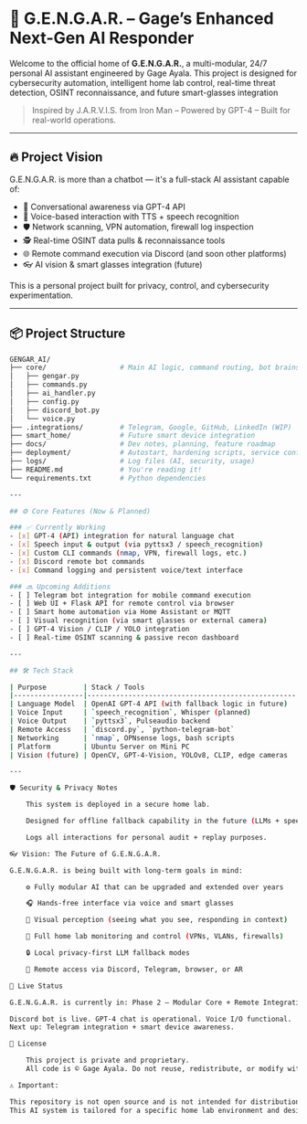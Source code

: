 # 🤖 G.E.N.G.A.R. – Gage’s Enhanced Next-Gen AI Responder

Welcome to the official home of **G.E.N.G.A.R.**, a multi-modular, 24/7 personal AI assistant engineered by Gage Ayala. This project is designed for cybersecurity automation, intelligent home lab control, real-time threat detection, OSINT reconnaissance, and future smart-glasses integration

> Inspired by J.A.R.V.I.S. from Iron Man – Powered by GPT-4 – Built for real-world operations.

---

## 🔥 Project Vision

G.E.N.G.A.R. is more than a chatbot — it's a full-stack AI assistant capable of:

- 🧠 Conversational awareness via GPT-4 API  
- 🎤 Voice-based interaction with TTS + speech recognition  
- 🛡️ Network scanning, VPN automation, firewall log inspection  
- 🕵️ Real-time OSINT data pulls & reconnaissance tools  
- 🌐 Remote command execution via Discord (and soon other platforms)  
- 👓 AI vision & smart glasses integration (future)  

This is a personal project built for privacy, control, and cybersecurity experimentation.

---

## 📦 Project Structure

```bash
GENGAR_AI/
├── core/                  # Main AI logic, command routing, bot brains
│   ├── gengar.py
│   ├── commands.py
│   ├── ai_handler.py
│   ├── config.py
│   ├── discord_bot.py
│   └── voice.py
├── .integrations/         # Telegram, Google, GitHub, LinkedIn (WIP)
├── smart_home/            # Future smart device integration
├── docs/                  # Dev notes, planning, feature roadmap
├── deployment/            # Autostart, hardening scripts, service configs
├── logs/                  # Log files (AI, security, usage)
├── README.md              # You're reading it!
└── requirements.txt       # Python dependencies

---

## ⚙️ Core Features (Now & Planned)

### ✅ Currently Working
- [x] GPT-4 (API) integration for natural language chat
- [x] Speech input & output (via pyttsx3 / speech_recognition)
- [x] Custom CLI commands (nmap, VPN, firewall logs, etc.)
- [x] Discord remote bot commands
- [x] Command logging and persistent voice/text interface

### 🔜 Upcoming Additions
- [ ] Telegram bot integration for mobile command execution
- [ ] Web UI + Flask API for remote control via browser
- [ ] Smart home automation via Home Assistant or MQTT
- [ ] Visual recognition (via smart glasses or external camera)
- [ ] GPT-4 Vision / CLIP / YOLO integration
- [ ] Real-time OSINT scanning & passive recon dashboard

---

## 🛠️ Tech Stack

| Purpose         | Stack / Tools                                     |
|-----------------|---------------------------------------------------|
| Language Model  | OpenAI GPT-4 API (with fallback logic in future)  |
| Voice Input     | `speech_recognition`, Whisper (planned)           |
| Voice Output    | `pyttsx3`, Pulseaudio backend                     |
| Remote Access   | `discord.py`, `python-telegram-bot`               |
| Networking      | `nmap`, OPNsense logs, bash scripts               |
| Platform        | Ubuntu Server on Mini PC                          |
| Vision (future) | OpenCV, GPT-4-Vision, YOLOv8, CLIP, edge cameras  |

---

🛡️ Security & Privacy Notes

    This system is deployed in a secure home lab.

    Designed for offline fallback capability in the future (LLMs + speech models).

    Logs all interactions for personal audit + replay purposes.

👓 Vision: The Future of G.E.N.G.A.R.

G.E.N.G.A.R. is being built with long-term goals in mind:

    ⚙️ Fully modular AI that can be upgraded and extended over years

    🎧 Hands-free interface via voice and smart glasses

    🧠 Visual perception (seeing what you see, responding in context)

    📡 Full home lab monitoring and control (VPNs, VLANs, firewalls)

    🔒 Local privacy-first LLM fallback modes

    📱 Remote access via Discord, Telegram, browser, or AR

📢 Live Status

G.E.N.G.A.R. is currently in: Phase 2 – Modular Core + Remote Integration.

Discord bot is live. GPT-4 chat is operational. Voice I/O functional.
Next up: Telegram integration + smart device awareness.

📄 License

    This project is private and proprietary.
    All code is © Gage Ayala. Do not reuse, redistribute, or modify without written permission.

⚠️ Important:

This repository is not open source and is not intended for distribution.
This AI system is tailored for a specific home lab environment and designed for personal use only.
